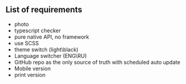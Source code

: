 ## List of requirements
* photo
* typescript checker
* pure native API, no framework
* use SCSS
* theme switch (light\black)
* Language switcher (ENG\RU)
* GitHub repo as the only source of truth with scheduled auto update
* Mobile version
* print version
